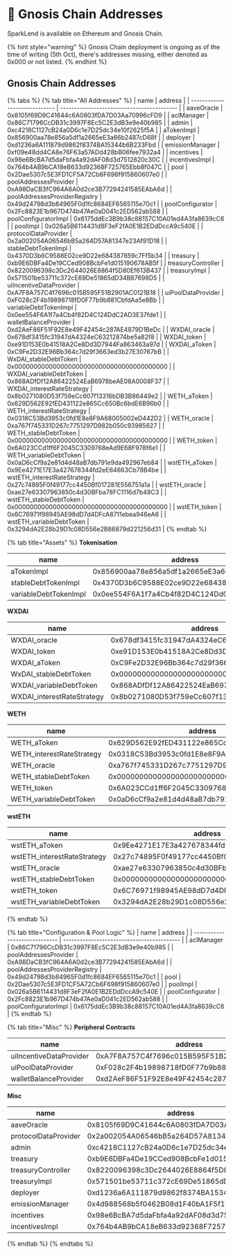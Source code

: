 # 🔹 Gnosis Chain Addresses

SparkLend is available on Ethereum and Gnosis Chain.

{% hint style="warning" %}
Gnosis Chain deployment is ongoing as of the time of writing (5th Oct), there's addresses missing, either denoted as 0x000 or not listed.
{% endhint %}

## Gnosis Chain Addresses

{% tabs %}
{% tab title="All Addresses" %}
| name                          | address                                    |
| ----------------------------- | ------------------------------------------ |
| aaveOracle                    | 0x8105f69D9C41644c6A0803fDA7D03Aa70996cFD9 |
| aclManager                    | 0x86C71796CcDB31c3997F8Ec5C2E3dB3e9e40b985 |
| admin                         | 0xc4218C1127cB24a0D6c1e7D25dc34e10f2625f5A |
| aTokenImpl                    | 0x856900aa78e856a5df1a2665eE3a66b2487cD68f |
| deployer                      | 0xd1236a6A111879d9862f8374BA15344b6B233Fbd |
| emissionManager               | 0xf09e48dd4CA8e76F63a57ADd428bB06fee7932a4 |
| incentives                    | 0x98e6BcBA7d5daFbfa4a92dAF08d3d7512820c30C |
| incentivesImpl                | 0x764b4AB9bCA18eB633d92368F725765Ebb8f047C |
| pool                          | 0x2Dae5307c5E3FD1CF5A72Cb6F698f915860607e0 |
| poolAddressesProvider         | 0xA98DaCB3fC964A6A0d2ce3B77294241585EAbA6d |
| poolAddressesProviderRegistry | 0x49d24798d3b84965F0d1fc8684EF6565115e70c1 |
| poolConfigurator              | 0x2Fc8823E1b967D474b47Ae0aD041c2ED562ab588 |
| poolConfiguratorImpl          | 0x6175ddEc3B9b38c88157C10A01ed4A3fa8639cC6 |
| poolImpl                      | 0x026a5B6114431d8F3eF2fA0E1B2EDdDccA9c540E |
| protocolDataProvider          | 0x2a002054A06546bB5a264D57A81347e23Af91D18 |
| stableDebtTokenImpl           | 0x4370D3b6C9588E02ce9D22e684387859c7Ff5b34 |
| treasury                      | 0xb9E6DBFa4De19CCed908BcbFe1d015190678AB5f |
| treasuryController            | 0x8220096398c3Dc2644026E8864f5D80Ef613B437 |
| treasuryImpl                  | 0x571501be53711c372cE69De51865dD34B87698D5 |
| uiIncentiveDataProvider       | 0xA7F8A757C4f7696c015B595F51B2901AC0121B18 |
| uiPoolDataProvider            | 0xF028c2F4b19898718fD0F77b9b881CbfdAa5e8Bb |
| variableDebtTokenImpl         | 0x0ee554F6A1f7a4Cb4f82D4C124DdC2AD3E37fde1 |
| walletBalanceProvider         | 0xd2AeF86F51F92E8e49F42454c287AE4879D1BeDc |
| WXDAI\_oracle                 | 0x678df3415fc31947dA4324eC63212874be5a82f8 |
| WXDAI\_token                  | 0xe91D153E0b41518A2Ce8Dd3D7944Fa863463a97d |
| WXDAI\_aToken                 | 0xC9Fe2D32E96Bb364c7d29f3663ed3b27E30767bB |
| WxDAI\_stableDebtToken        | 0x0000000000000000000000000000000000000000 |
| WXDAI\_variableDebtToken      | 0x868ADfDf12A86422524EaB6978beAE08A0008F37 |
| WXDAI\_interestRateStrategy   | 0x8b0271080D53f759eCc607f13316bDB3B86449e2 |
| WETH\_aToken                  | 0x629D562E92fED431122e865Cc650Bc6bdE6B96b0 |
| WETH\_interestRateStrategy    | 0x0318C53Bd3953c0fd1E8e8F9A68005002eD442D2 |
| WETH\_oracle                  | 0xa767f745331D267c7751297D982b050c93985627 |
| WETH\_stableDebtToken         | 0x0000000000000000000000000000000000000000 |
| WETH\_token                   | 0x6A023CCd1ff6F2045C3309768eAd9E68F978f6e1 |
| WETH\_variableDebtToken       | 0x0aD6cCf9a2e81d4d48aB7db791e9da492967eb84 |
| wstETH\_aToken                | 0x9Ee4271E17E3a427678344fd2eE64663Cb78B4be |
| wstETH\_interestRateStrategy  | 0x27c74895F0f49177cc4450Bf017281E556751a1a |
| wstETH\_oracle                | 0xae27e63307963850c4d30BFba78FC1116d7b48C3 |
| wstETH\_stableDebtToken       | 0x0000000000000000000000000000000000000000 |
| wstETH\_token                 | 0x6C76971f98945AE98dD7d4DFcA8711ebea946eA6 |
| wstETH\_variableDebtToken     | 0x3294dA2E28b29D1c08D556e2B86879d221256d31 |
{% endtab %}

{% tab title="Assets" %}
**Tokenisation**

| name                  | address                                    |
| --------------------- | ------------------------------------------ |
| aTokenImpl            | 0x856900aa78e856a5df1a2665eE3a66b2487cD68f |
| stableDebtTokenImpl   | 0x4370D3b6C9588E02ce9D22e684387859c7Ff5b34 |
| variableDebtTokenImpl | 0x0ee554F6A1f7a4Cb4f82D4C124DdC2AD3E37fde1 |

**WXDAI**

| name                        | address                                    |
| --------------------------- | ------------------------------------------ |
| WXDAI\_oracle               | 0x678df3415fc31947dA4324eC63212874be5a82f8 |
| WXDAI\_token                | 0xe91D153E0b41518A2Ce8Dd3D7944Fa863463a97d |
| WXDAI\_aToken               | 0xC9Fe2D32E96Bb364c7d29f3663ed3b27E30767bB |
| WxDAI\_stableDebtToken      | 0x0000000000000000000000000000000000000000 |
| WXDAI\_variableDebtToken    | 0x868ADfDf12A86422524EaB6978beAE08A0008F37 |
| WXDAI\_interestRateStrategy | 0x8b0271080D53f759eCc607f13316bDB3B86449e2 |

**WETH**

| name                       | address                                    |
| -------------------------- | ------------------------------------------ |
| WETH\_aToken               | 0x629D562E92fED431122e865Cc650Bc6bdE6B96b0 |
| WETH\_interestRateStrategy | 0x0318C53Bd3953c0fd1E8e8F9A68005002eD442D2 |
| WETH\_oracle               | 0xa767f745331D267c7751297D982b050c93985627 |
| WETH\_stableDebtToken      | 0x0000000000000000000000000000000000000000 |
| WETH\_token                | 0x6A023CCd1ff6F2045C3309768eAd9E68F978f6e1 |
| WETH\_variableDebtToken    | 0x0aD6cCf9a2e81d4d48aB7db791e9da492967eb84 |

**wstETH**

| name                         | address                                    |
| ---------------------------- | ------------------------------------------ |
| wstETH\_aToken               | 0x9Ee4271E17E3a427678344fd2eE64663Cb78B4be |
| wstETH\_interestRateStrategy | 0x27c74895F0f49177cc4450Bf017281E556751a1a |
| wstETH\_oracle               | 0xae27e63307963850c4d30BFba78FC1116d7b48C3 |
| wstETH\_stableDebtToken      | 0x0000000000000000000000000000000000000000 |
| wstETH\_token                | 0x6C76971f98945AE98dD7d4DFcA8711ebea946eA6 |
| wstETH\_variableDebtToken    | 0x3294dA2E28b29D1c08D556e2B86879d221256d31 |
{% endtab %}

{% tab title="Configuration & Pool Logic" %}
| name                          | address                                    |
| ----------------------------- | ------------------------------------------ |
| aclManager                    | 0x86C71796CcDB31c3997F8Ec5C2E3dB3e9e40b985 |
| poolAddressesProvider         | 0xA98DaCB3fC964A6A0d2ce3B77294241585EAbA6d |
| poolAddressesProviderRegistry | 0x49d24798d3b84965F0d1fc8684EF6565115e70c1 |
| pool                          | 0x2Dae5307c5E3FD1CF5A72Cb6F698f915860607e0 |
| poolImpl                      | 0x026a5B6114431d8F3eF2fA0E1B2EDdDccA9c540E |
| poolConfigurator              | 0x2Fc8823E1b967D474b47Ae0aD041c2ED562ab588 |
| poolConfiguratorImpl          | 0x6175ddEc3B9b38c88157C10A01ed4A3fa8639cC6 |
{% endtab %}

{% tab title="Misc" %}
**Peripheral Contracts**

| name                    | address                                    |
| ----------------------- | ------------------------------------------ |
| uiIncentiveDataProvider | 0xA7F8A757C4f7696c015B595F51B2901AC0121B18 |
| uiPoolDataProvider      | 0xF028c2F4b19898718fD0F77b9b881CbfdAa5e8Bb |
| walletBalanceProvider   | 0xd2AeF86F51F92E8e49F42454c287AE4879D1BeDc |

**Misc**

| name                 | address                                    |
| -------------------- | ------------------------------------------ |
| aaveOracle           | 0x8105f69D9C41644c6A0803fDA7D03Aa70996cFD9 |
| protocolDataProvider | 0x2a002054A06546bB5a264D57A81347e23Af91D18 |
| admin                | 0xc4218C1127cB24a0D6c1e7D25dc34e10f2625f5A |
| treasury             | 0xb9E6DBFa4De19CCed908BcbFe1d015190678AB5f |
| treasuryController   | 0x8220096398c3Dc2644026E8864f5D80Ef613B437 |
| treasuryImpl         | 0x571501be53711c372cE69De51865dD34B87698D5 |
| deployer             | 0xd1236a6A111879d9862f8374BA15344b6B233Fbd |
| emissionManager      | 0x4d988568b5f0462B08d1F40bA1F5f17ad2D24F76 |
| incentives           | 0x98e6BcBA7d5daFbfa4a92dAF08d3d7512820c30C |
| incentivesImpl       | 0x764b4AB9bCA18eB633d92368F725765Ebb8f047C |
{% endtab %}
{% endtabs %}
